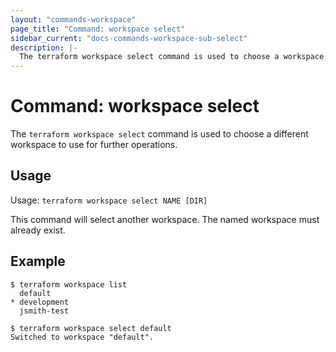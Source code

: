 ```yaml
---
layout: "commands-workspace"
page_title: "Command: workspace select"
sidebar_current: "docs-commands-workspace-sub-select"
description: |-
  The terraform workspace select command is used to choose a workspace.
---
```


# Command: workspace select

The `terraform workspace select` command is used to choose a different
workspace to use for further operations.

## Usage

Usage: `terraform workspace select NAME [DIR]`

This command will select another workspace. The named workspace must already
exist.

## Example

```
$ terraform workspace list
  default
* development
  jsmith-test

$ terraform workspace select default
Switched to workspace "default".
```

